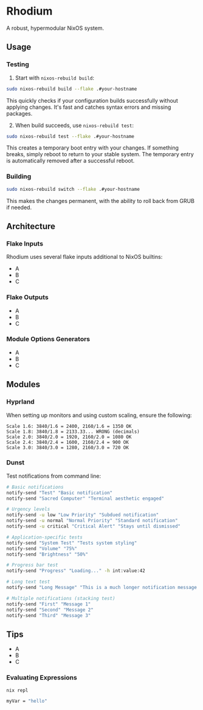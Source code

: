 # Rhodium

A robust, hypermodular NixOS system.

## Usage

### Testing

1. Start with `nixos-rebuild build`:

```bash
sudo nixos-rebuild build --flake .#your-hostname
```

This quickly checks if your configuration builds successfully without applying changes. It's fast and catches syntax errors and missing packages.

2. When build succeeds, use `nixos-rebuild test`:

```bash
sudo nixos-rebuild test --flake .#your-hostname
```

This creates a temporary boot entry with your changes. If something breaks, simply reboot to return to your stable system. The temporary entry is automatically removed after a successful reboot.

### Building

```bash
sudo nixos-rebuild switch --flake .#your-hostname
```

This makes the changes permanent, with the ability to roll back from GRUB if needed.

## Architecture

### Flake Inputs

Rhodium uses several flake inputs additional to NixOS builtins:

- A
- B
- C

### Flake Outputs

- A
- B
- C

### Module Options Generators

- A
- B
- C

## Modules

### Hyprland

When setting up monitors and using custom scaling, ensure the following:

```text
Scale 1.6: 3840/1.6 = 2400, 2160/1.6 = 1350 OK
Scale 1.8: 3840/1.8 = 2133.33... WRONG (decimals)
Scale 2.0: 3840/2.0 = 1920, 2160/2.0 = 1080 OK
Scale 2.4: 3840/2.4 = 1600, 2160/2.4 = 900 OK
Scale 3.0: 3840/3.0 = 1280, 2160/3.0 = 720 OK 
```

### Dunst

Test notifications from command line:

```bash
# Basic notifications
notify-send "Test" "Basic notification"
notify-send "Sacred Computer" "Terminal aesthetic engaged"

# Urgency levels
notify-send -u low "Low Priority" "Subdued notification"
notify-send -u normal "Normal Priority" "Standard notification" 
notify-send -u critical "Critical Alert" "Stays until dismissed"

# Application-specific tests
notify-send "System Test" "Tests system styling"
notify-send "Volume" "75%"
notify-send "Brightness" "50%"

# Progress bar test
notify-send "Progress" "Loading..." -h int:value:42

# Long text test
notify-send "Long Message" "This is a much longer notification message to test how word wrapping and text formatting works with your new dunst configuration."

# Multiple notifications (stacking test)
notify-send "First" "Message 1"
notify-send "Second" "Message 2" 
notify-send "Third" "Message 3"
```

## Tips

- A
- B
- C

### Evaluating Expressions

```bash
nix repl
```

```nix
myVar = "hello"
```

